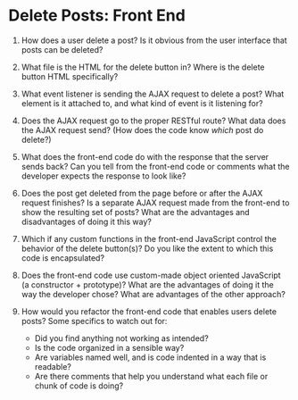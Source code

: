 # Delete Posts: Front End 

1. How does a user delete a post? Is it obvious from the user interface that posts can be deleted?

2. What file is the HTML for the delete button in? Where is the delete button HTML specifically?  

3. What event listener is sending the AJAX request to delete a post? What element is it attached to, and what kind of event is it listening for?  

4. Does the AJAX request go to the proper RESTful route? What data does the AJAX request send? (How does the code know *which* post do delete?)

5. What does the front-end code do with the response that the server sends back? Can you tell from the front-end code or comments what the developer expects the response to look like?

6. Does the post get deleted from the page before or after the AJAX request finishes? Is a separate AJAX request made from the front-end to show the resulting set of posts?  What are the advantages and disadvantages of doing it this way?

7. Which if any custom functions in the front-end JavaScript control the behavior of the delete button(s)? Do you like the extent to which this code is encapsulated?

8. Does the front-end code use custom-made object oriented JavaScript (a constructor + prototype)? What are the advantages of doing it the way the developer chose? What are advantages of the other approach?

9. How would you refactor the front-end code that enables users delete posts? Some specifics to watch out for:
	- Did you find anything not working as intended?
	- Is the code organized in a sensible way?
	- Are variables named well, and is code indented in a way that is readable?
	- Are there comments that help you understand what each file or chunk of code is doing?


